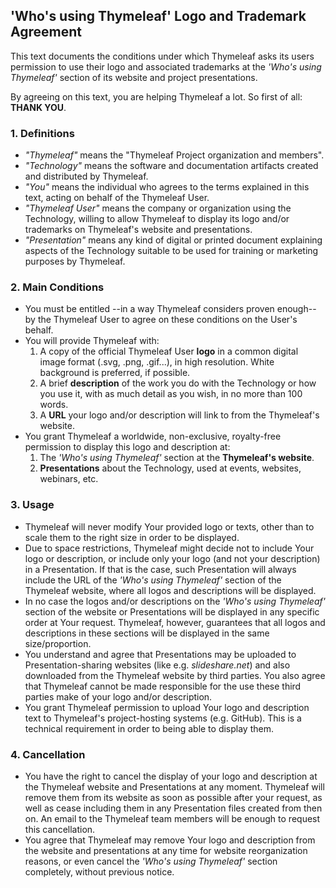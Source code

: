 'Who's using Thymeleaf' Logo and Trademark Agreement
----------------------------------------------------

This text documents the conditions under which Thymeleaf asks its users permission to use their logo and associated trademarks at the *'Who's using Thymeleaf'* section of its website and project presentations.

By agreeing on this text, you are helping Thymeleaf a lot. So first of all: **THANK YOU**.


### 1. Definitions

  * _"Thymeleaf"_ means the "Thymeleaf Project organization and members".
  * _"Technology"_ means the software and documentation artifacts created and distributed by Thymeleaf.
  * _"You"_ means the individual who agrees to the terms explained in this text, acting on behalf of the Thymeleaf User.
  * _"Thymeleaf User"_ means the company or organization using the Technology, willing to allow Thymeleaf to display its logo and/or trademarks on Thymeleaf's website and presentations.
  * _"Presentation"_ means any kind of digital or printed document explaining aspects of the Technology suitable to be used for training or marketing purposes by Thymeleaf.

### 2. Main Conditions

  * You must be entitled --in a way Thymeleaf considers proven enough-- by the Thymeleaf User to agree on these conditions on the User's behalf.
  * You will provide Thymeleaf with:
  	1. A copy of the official Thymeleaf User **logo** in a common digital image format (.svg, .png, .gif...), in high resolution. White background is preferred, if possible.
  	2. A brief **description** of the work you do with the Technology or how you use it, with as much detail as you wish, in no more than 100 words.
  	3. A **URL** your logo and/or description will link to from the Thymeleaf's website.
  * You grant Thymeleaf a worldwide, non-exclusive, royalty-free permission to display this logo and description at:
	1. The _'Who's using Thymeleaf'_ section at the **Thymeleaf's website**.
	2. **Presentations** about the Technology, used at events, websites, webinars, etc.

### 3. Usage

  * Thymeleaf will never modify Your provided logo or texts, other than to scale them to the right size in order to be displayed.
  * Due to space restrictions, Thymeleaf might decide not to include Your logo or description, or include only your logo (and not your description) in a Presentation. If that is the case, such Presentation will always include the URL of the _'Who's using Thymeleaf'_ section of the Thymeleaf website, where all logos and descriptions will be displayed.
  * In no case the logos and/or descriptions on the _'Who's using Thymeleaf'_ section of the website or Presentations will be displayed in any specific order at Your request. Thymeleaf, however, guarantees that all logos and descriptions in these sections will be displayed in the same size/proportion.
  * You understand and agree that Presentations may be uploaded to Presentation-sharing websites (like e.g. _slideshare.net_) and also downloaded from the Thymeleaf website by third parties. You also agree that Thymeleaf cannot be made responsible for the use these third parties make of your logo and/or description.
  * You grant Thymeleaf permission to upload Your logo and description text to Thymeleaf's project-hosting systems (e.g. GitHub). This is a technical requirement in order to being able to display them.

### 4. Cancellation

  * You have the right to cancel the display of your logo and description at the Thymeleaf website and Presentations at any moment. Thymeleaf will remove them from its website as soon as possible after your request, as well as cease including them in any Presentation files created from then on. An email to the Thymeleaf team members will be enough to request this cancellation.
  * You agree that Thymeleaf may remove Your logo and description from the website and presentations at any time for website reorganization reasons, or even cancel the _'Who's using Thymeleaf'_ section completely, without previous notice.
  
